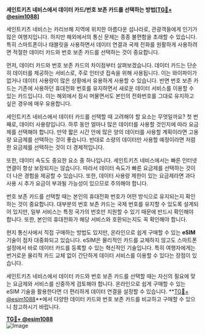 **세인트키츠 네비스에서 데이터 카드/번호 보존 카드를 선택하는 방법[[TG💪+ @esim1088](https://t.me/s/esim1088)]**

세인트키츠 네비스는 카리브해 지역에 위치한 아름다운 섬나라로, 관광객들에게 인기가 많은 여행지입니다. 하지만 해외에서의 통신 문제는 종종 불편함을 초래할 수 있습니다. 특히 스마트폰이나 태블릿을 사용하면서 데이터 연결과 국제 전화를 원활하게 사용하려면 적절한 데이터 카드와 번호 보존 카드를 선택하는 것이 중요합니다.

먼저, 데이터 카드와 번호 보존 카드의 차이점부터 살펴보겠습니다. 데이터 카드는 단순히 데이터를 제공하는 서비스로, 주로 인터넷 접속을 위해 사용됩니다. 이는 와이파이가 없거나 데이터 사용량이 많은 상황에서 유용하게 사용할 수 있습니다. 반면 번호 보존 카드는 기존에 사용하던 휴대전화 번호를 유지하면서 새로운 데이터 서비스를 이용할 수 있는 카드입니다. 이는 해외에서 잠시 머물면서도 본인의 전화번호를 그대로 유지하고 싶은 경우에 매우 유용합니다.

세인트키츠 네비스에서 데이터 카드를 선택할 때 고려해야 할 요소는 무엇일까요? 첫 번째로, 데이터 사용량입니다. 하루 동안 얼마나 많은 데이터를 사용할 것인지에 따라 요금제를 선택해야 합니다. 만약 짧은 시간 안에 많은 양의 데이터를 사용할 계획이라면 고용량 요금제를 선택하는 것이 좋습니다. 반대로 소량의 데이터만 사용할 예정이라면 저렴한 요금제를 선택하는 것이 더 경제적입니다.

또한, 데이터 속도도 중요한 요소 중 하나입니다. 세인트키츠 네비스에서는 빠른 인터넷 연결이 항상 보장되지는 않습니다. 따라서 데이터 속도가 빠른 요금제를 선택하는 것이 더 나은 경험을 제공할 수 있습니다. 또한, 데이터 사용량 제한이 있는 요금제라면 과다 사용 시 추가 요금이 부과될 가능성이 있으므로 주의해야 합니다.

번호 보존 카드를 선택할 때는 본인의 휴대전화 번호가 어떤 방식으로 유지되는지 확인하는 것이 중요합니다. 대부분의 번호 보존 카드는 국제 번호를 유지할 수 있도록 설계되어 있지만, 일부 서비스는 특정 국가의 번호만 지원할 수 있기 때문에 반드시 확인해야 합니다. 또한, 본인의 휴대전화가 해당 서비스와 호환되는지도 꼭 확인해야 합니다.

현지 통신사에서 직접 구매하는 방법도 있지만, 온라인으로 쉽게 구매할 수 있는 **eSIM** 기술이 점차 대중화되고 있습니다. eSIM은 물리적인 카드를 교체하지 않고도 스마트폰 설정에서 바로 데이터 카드를 등록할 수 있는 혁신적인 기술입니다. 특히 여행자에게는 번거로운 물리적 카드 교체 없이 간단하게 데이터 서비스를 이용할 수 있다는 장점이 있습니다.

세인트키츠 네비스에서 데이터 카드와 번호 보존 카드를 선택할 때는 자신의 필요에 맞는 요금제와 서비스를 신중하게 검토해야 합니다. 온라인으로 쉽게 구매할 수 있는 eSIM 기술을 활용한다면 더 편리하게 데이터 연결을 설정할 수 있습니다. **[TG💪+ @esim1088](https://t.me/s/esim1088)**에서 다양한 데이터 카드와 번호 보존 카드를 비교하고 구매할 수 있으니 참고하시기 바랍니다.

**[TG💪+ @esim1088](https://t.me/s/esim1088)**  
![Image](https://i.postimg.cc/Y0z9fWf4/image.png)